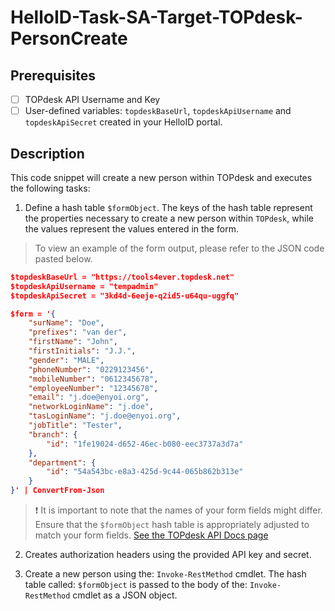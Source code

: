 # HelloID-Task-SA-Target-TOPdesk-PersonCreate

## Prerequisites

- [ ] TOPdesk API Username and Key
- [ ] User-defined variables: `topdeskBaseUrl`, `topdeskApiUsername` and `topdeskApiSecret` created in your HelloID portal.

## Description

This code snippet will create a new person within TOPdesk and executes the following tasks:

1. Define a hash table `$formObject`. The keys of the hash table represent the properties necessary to create a new person within `TOPdesk`, while the values represent the values entered in the form.

> To view an example of the form output, please refer to the JSON code pasted below.

```json
$topdeskBaseUrl = "https://tools4ever.topdesk.net"
$topdeskApiUsername = "tempadmin"
$topdeskApiSecret = "3kd4d-6eeje-q2id5-u64qu-uggfq"

$form = '{
    "surName": "Doe",
    "prefixes": "van der",
    "firstName": "John",
    "firstInitials": "J.J.",
    "gender": "MALE",
    "phoneNumber": "0229123456",
    "mobileNumber": "0612345678",
    "employeeNumber": "12345678",
    "email": "j.doe@enyoi.org",
    "networkLoginName": "j.doe",
    "tasLoginName": "j.doe@enyoi.org",
    "jobTitle": "Tester",
    "branch": {
        "id": "1fe19024-d652-46ec-b080-eec3737a3d7a"
    },
    "department": {
        "id": "54a543bc-e8a3-425d-9c44-065b862b313e"
    }
}' | ConvertFrom-Json
```

> :exclamation: It is important to note that the names of your form fields might differ. Ensure that the `$formObject` hash table is appropriately adjusted to match your form fields.
> [See the TOPdesk API Docs page](https://developers.topdesk.com/explorer/?page=supporting-files#/Persons/createPerson)

2. Creates authorization headers using the provided API key and secret.

3. Create a new person using the: `Invoke-RestMethod` cmdlet. The hash table called: `$formObject` is passed to the body of the: `Invoke-RestMethod` cmdlet as a JSON object.
